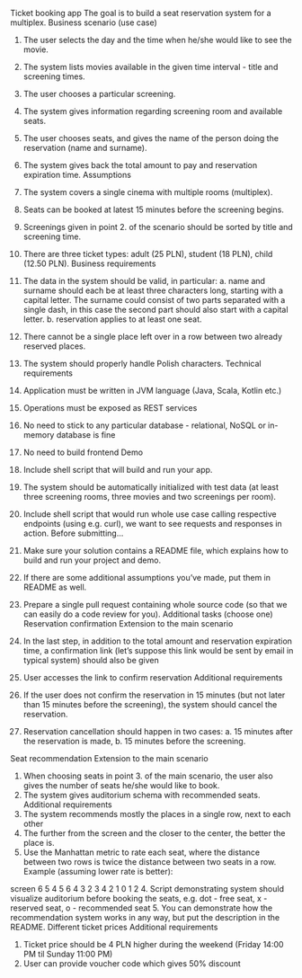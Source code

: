 Ticket booking app
The goal is to build a seat reservation system for a multiplex.
Business scenario (use case)
1. The user selects the day and the time when he/she would like to see the movie.
2. The system lists movies available in the given time interval - title and screening
times.
3. The user chooses a particular screening.
4. The system gives information regarding screening room and available seats.
5. The user chooses seats, and gives the name of the person doing the reservation
(name and surname).
6. The system gives back the total amount to pay and reservation expiration time.
Assumptions
1. The system covers a single cinema with multiple rooms (multiplex).
2. Seats can be booked at latest 15 minutes before the screening begins.
3. Screenings given in point 2. of the scenario should be sorted by title and screening
time.
4. There are three ticket types: adult (25 PLN), student (18 PLN), child (12.50 PLN).
Business requirements
1. The data in the system should be valid, in particular:
a. name and surname should each be at least three characters long, starting
with a capital letter. The surname could consist of two parts separated with a
single dash, in this case the second part should also start with a capital letter.
b. reservation applies to at least one seat.
2. There cannot be a single place left over in a row between two already reserved
places.
3. The system should properly handle Polish characters.
Technical requirements
1. Application must be written in JVM language (Java, Scala, Kotlin etc.)
2. Operations must be exposed as REST services
3. No need to stick to any particular database - relational, NoSQL or in-memory
database is fine
4. No need to build frontend
Demo
1. Include shell script that will build and run your app.

2. The system should be automatically initialized with test data (at least three screening
rooms, three movies and two screenings per room).
3. Include shell script that would run whole use case calling respective endpoints (using
e.g. curl), we want to see requests and responses in action.
Before submitting...
1. Make sure your solution contains a README file, which explains how to build and
run your project and demo.
2. If there are some additional assumptions you’ve made, put them in README as well.
3. Prepare a single pull request containing whole source code (so that we can easily do
a code review for you).
Additional tasks (choose one)
Reservation confirmation
Extension to the main scenario
1. In the last step, in addition to the total amount and reservation expiration time, a
confirmation link (let’s suppose this link would be sent by email in typical system)
should also be given
2. User accesses the link to confirm reservation
Additional requirements
1. If the user does not confirm the reservation in 15 minutes (but not later than 15
minutes before the screening), the system should cancel the reservation.
2. Reservation cancellation should happen in two cases:
a. 15 minutes after the reservation is made,
b. 15 minutes before the screening.

Seat recommendation
Extension to the main scenario
1. When choosing seats in point 3. of the main scenario, the user also gives the number
of seats he/she would like to book.
2. The system gives auditorium schema with recommended seats.
Additional requirements
1. The system recommends mostly the places in a single row, next to each other
2. The further from the screen and the closer to the center, the better the place is.
3. Use the Manhattan metric to rate each seat, where the distance between two rows is
twice the distance between two seats in a row. Example (assuming lower rate is
better):

screen
6 5 4 5 6
4 3 2 3 4
2 1 0 1 2
4. Script demonstrating system should visualize auditorium before booking the seats,
e.g. dot - free seat, x - reserved seat, o - recommended seat
5. You can demonstrate how the recommendation system works in any way, but put the
description in the README.
Different ticket prices
Additional requirements
1. Ticket price should be 4 PLN higher during the weekend (Friday 14:00 PM til Sunday
11:00 PM)
2. User can provide voucher code which gives 50% discount